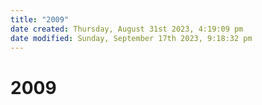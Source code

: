 ```yaml
---
title: "2009"
date created: Thursday, August 31st 2023, 4:19:09 pm
date modified: Sunday, September 17th 2023, 9:18:32 pm
---
```


# 2009

